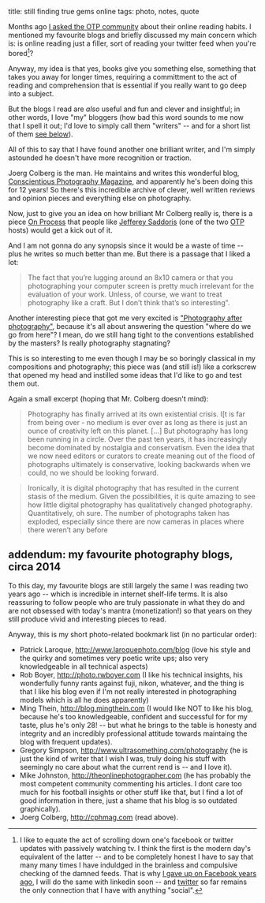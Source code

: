 title: still finding true gems online
tags: photo, notes, quote

Months ago [I asked the OTP community](https://plus.google.com/103970774611658298842/posts/FFZS29nwkHh) about their online reading habits. I mentioned my favourite blogs and briefly discussed my main concern which is: is online reading just a filler, sort of reading your twitter feed when you're bored[^nota-passive-watching-tv]?

Anyway, my idea is that yes, books give you something else, something that takes you away for longer times, requiring a committment to the act of reading and comprehension that is essential if you really want to go deep into a subject.

But the blogs I read are _also_ useful and fun and clever and insightful; in other words, I love "my" bloggers (how bad this word sounds to me now that I spell it out; I'd love to simply call them "writers" -- and for a short list of them [see below](#addendum-my-favourite-photography-blogs-circa-2014)).

All of this to say that I have found another one brilliant writer, and I'm simply astounded he doesn't have more recognition or traction.

Joerg Colberg is the man. He maintains and writes this wonderful blog, [Conscientious Photography Magazine](http://cphmag.com), and apparently he's been doing this for 12 years! So there's this incredible archive of clever, well written reviews and opinion pieces and everything else on photography. 

Now, just to give you an idea on how brilliant Mr Colberg really is, there is a piece [On Process](http://jmcolberg.com/weblog/extended/archives/on_process/) that people like [Jefferey Saddoris](http://jefferysaddoris.com/) (one of the two [OTP](http://5by5.tv/otp) hosts) would get a kick out of it.

And I am not gonna do any synopsis since it would be a waste of time -- plus he writes so much better than me. But there is a passage that I liked a lot:

> The fact that you’re lugging around an 8x10 camera or that you photographing your computer screen is pretty much irrelevant for the evaluation of your work. Unless, of course, we want to treat photography like a craft. But I don’t think that’s so interesting".

Another interesting piece that got me very excited is ["Photography after photography"](http://jmcolberg.com/weblog/extended/archives/photography_after_photography), 
because it's all about answering the question "where do we go from here"? I mean, do we still hang tight to the conventions established by the masters? Is really photography stagnating?

This is so interesting to me even though I may be so boringly classical in my compositions and photography; this piece was (and still is!) like a corkscrew that opened my head and instilled some ideas that I'd like to go and test them out.

Again a small excerpt (hoping that Mr. Colberg doesn't mind):

> Photography has finally arrived at its own existential crisis. I[t is far from being over - no medium is ever over as long as there is just an ounce of creativity left on this planet. [...] But photography has long been running in a circle. Over the past ten years, it has increasingly become dominated by nostalgia and conservatism. Even the idea that we now need editors or curators to create meaning out of the flood of photographs ultimately is conservative, looking backwards when we could, no we should be looking forward.

> Ironically, it is digital photography that has resulted in the current stasis of the medium. Given the possibilities, it is quite amazing to see how little digital photography has qualitatively changed photography. Quantitatively, oh sure. The number of photographs taken has exploded, especially since there are now cameras in places where there weren’t any before



## addendum: my favourite photography blogs, circa 2014

To this day, my favourite blogs are still largely the same I was reading two years ago -- which is incredible in internet shelf-life terms. It is also reassuring to follow people who are truly passionate in what they do and are not obsessed with today's mantra (monetization!) so that years on they still produce vivid and interesting pieces to read.

Anyway, this is my short photo-related bookmark list (in no particular order):

* Patrick Laroque, <http://www.laroquephoto.com/blog> (love his style and the quirky and sometimes very poetic write ups; also very knowledgeable in all technical aspects)
* Rob Boyer, <http://photo.rwboyer.com> (I like his technical insights, his wonderfully funny rants against fuji, nikon, whatever, and the thing is that I like his blog even if I'm not really interested in photographing models which is all he does apparently)
* Ming Thein, <http://blog.mingthein.com> (I would like NOT to like his blog, because he's too knowledgeable, confident and successful for for my taste, plus he's only 28! -- but what he brings to the table is honesty and integrity and an incredibly professional attitude towards maintaing the blog with frequent updates).
* Gregory Simpson, <http://www.ultrasomething.com/photography> (he is just the kind of writer that I wish I was, truly doing his stuff with seemingly no care about what the current rend is -- and I love it).
* Mike Johnston, <http://theonlinephotographer.com> (he has probably the most competent community commenting his articles. I dont care too much for his football insights or other stuff like that, but I find a lot of good information in there, just a shame that his blog is so outdated graphically).
* Joerg Colberg, <http://cphmag.com> (read above).


[^nota-passive-watching-tv]: I like to equate the act of  scrolling down one's facebook or twitter updates with passively watching tv. I think the first is the modern day's equivalent of the latter -- and to be completely honest I have to say that many many times I have induldged in the brainless and compulsive checking of the damned feeds. That is why [I gave up on Facebook years ago](2010-08-03-farewell-facebook.html), I will do the same with linkedin soon -- and [twitter](https://twitter.com/aadmtwi) so far remains the only connection that I have with anything "social".
